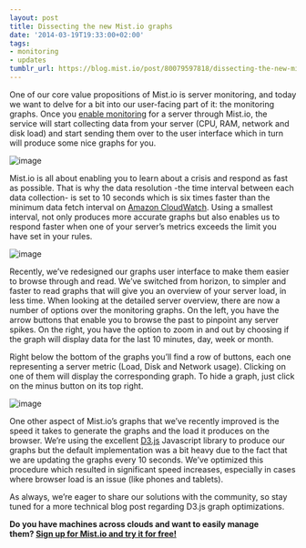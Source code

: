 ```yaml
---
layout: post
title: Dissecting the new Mist.io graphs
date: '2014-03-19T19:33:00+02:00'
tags:
- monitoring
- updates
tumblr_url: https://blog.mist.io/post/80079597818/dissecting-the-new-mistio-graphs
---
```

One of our core value propositions of Mist.io is server monitoring, and today we want to delve for a bit into our user-facing part of it: the monitoring graphs. Once you [enable monitoring](http://blog.mist.io/2014-02-27-setting-up-monitoring-and-alerting-for-your-servers-in)&nbsp;for a server through Mist.io, the service will start collecting data from your server (CPU, RAM, network and disk load) and start sending them over to the user interface which in turn will produce some nice graphs for you.

![image](/images/tumblr-images/tumblr_inline_n2p1zjf5Aq1rgqrs8.jpg)

Mist.io is all about enabling you to learn about a crisis and respond as fast as possible. That is why the data resolution -the time interval between each data collection- is set to 10 seconds which is six times faster than the minimum data fetch interval on [Amazon CloudWatch](http://aws.amazon.com/cloudwatch/). Using a smallest interval, not only produces more accurate graphs but also enables us to respond faster when one of your server’s metrics exceeds the limit you have set in your rules.

![image](/images/tumblr-images/tumblr_inline_n2p20xuKFU1rgqrs8.png)

Recently, we’ve redesigned our graphs user interface to make them easier to browse through and read. We’ve switched from horizon, to simpler and faster to read graphs that will give you an overview of your server load, in less time. When looking at the detailed server overview, there are now a number of options over the monitoring graphs. On the left, you have the arrow buttons that enable you to browse the past to pinpoint any server spikes. On the right, you have the option to zoom in and out by choosing if the graph will display data for the last 10 minutes, day, week or month.

Right below the bottom of the graphs you’ll find a row of buttons, each one representing a server metric (Load, Disk and Network usage). Clicking on one of them will display the corresponding graph. To hide a graph, just click on the minus button on its top right.

![image](/images/tumblr-images/tumblr_inline_n2p21pEyL11rgqrs8.jpg)

One other aspect of Mist.io’s graphs that we’ve recently improved is the speed it takes to generate the graphs and the load it produces on the browser. We’re using the excellent [D3.js](http://d3js.org/)&nbsp;Javascript library to produce our graphs but the default implementation was a bit heavy due to the fact that we are updating the graphs every 10 seconds. We’ve optimized this procedure which resulted in significant speed increases, especially in cases where browser load is an issue (like phones and tablets).

As always, we’re eager to share our solutions with the community, so stay tuned for a more technical blog post regarding D3.js graph optimizations.

**Do you have machines across clouds and want to easily manage them?&nbsp;[Sign up for Mist.io and try it for free!](https://mist.io/)**

